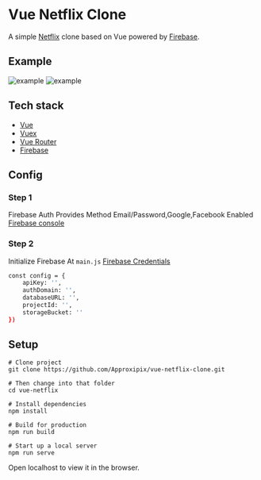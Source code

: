 # Vue Netflix Clone

A simple [Netflix](https://netflix.com) clone based on Vue powered by [Firebase](https://firebase.google.com).

## Example
![example](https://github.com/Approxipix/vue-netflix-clone/blob/master/example2.jpg?raw=true)
![example](https://github.com/Approxipix/vue-netflix-clone/blob/master/example1.jpg?raw=true)

## Tech stack

* [Vue](https://github.com/vuejs/vue)
* [Vuex](https://github.com/vuejs/vuex)
* [Vue Router](https://github.com/vuejs/vue-router)
* [Firebase](https://firebase.google.com)

## Config
### Step 1
Firebase Auth Provides Method Email/Password,Google,Facebook Enabled  [Firebase console](https://console.firebase.google.com/) 

### Step 2
Initialize Firebase At ``main.js`` [Firebase Credentials](https://console.firebase.google.com/)
``` bash
const config = {
    apiKey: '',
    authDomain: '',
    databaseURL: '',
    projectId: '',
    storageBucket: ''
})
```

## Setup

```shell
# Clone project
git clone https://github.com/Approxipix/vue-netflix-clone.git

# Then change into that folder
cd vue-netflix

# Install dependencies
npm install

# Build for production 
npm run build

# Start up a local server
npm run serve
```

Open localhost to view it in the browser.
